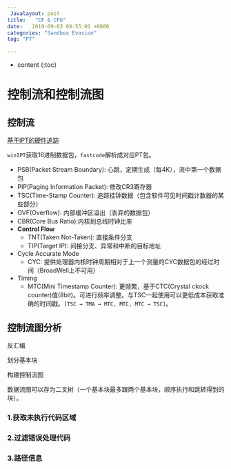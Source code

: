 ```yaml
---
 Javalayout: post
title:   "CF & CFG"
date:   2019-09-03 08:55:01 +0800
categories: "Sandbox Evasion"
tag: "PT"

---
```


* content
{:toc}




# 控制流和控制流图

## 控制流

[基于IPT的硬件追踪](https://hsdm.dorsal.polymtl.ca/system/files/10Dec2015_0.pdf)

`winIPT`获取16进制数据包，`fastcode`解析成对应PT包。

* PSB(Packet Stream Boundary): 心跳，定期生成（每4K），流中第一个数据包
* PIP(Paging Information Packet): 修改CR3寄存器
* TSC(Time-Stamp Counter): 追踪挂钟数据（包含软件可见时间戳计数器的某些部分）
* OVF(Overflow): 内部缓冲区溢出（丢弃的数据包）
* CBR(Core Bus Ratio):内核到总线时钟比率
* **Control Flow**
  * TNT(Taken Not-Taken): 直接条件分支
  * TIP(Target IP): 间接分支、异常和中断的目标地址
* Cycle Accurate Mode
  * CYC: 提供处理器内核时钟周期相对于上一个测量的CYC数据包的经过时间（BroadWell上不可用）
* Timing
  * MTC(Mini Timestamp Counter): 更频繁，基于CTC(Crystal ckock counter)值(8bit)。可进行频率调整。与TSC一起使用可以更低成本获取准确的时间戳。`[TSC → TMA → MTC, MTC, MTC → TSC]`。



## 控制流图分析

反汇编

划分基本块

构建控制流图

数据流图可以存为二叉树（一个基本块最多跟两个基本块，顺序执行和跳转得到的块）。

### 1.获取未执行代码区域



### 2.过滤错误处理代码



### 3.路径信息

